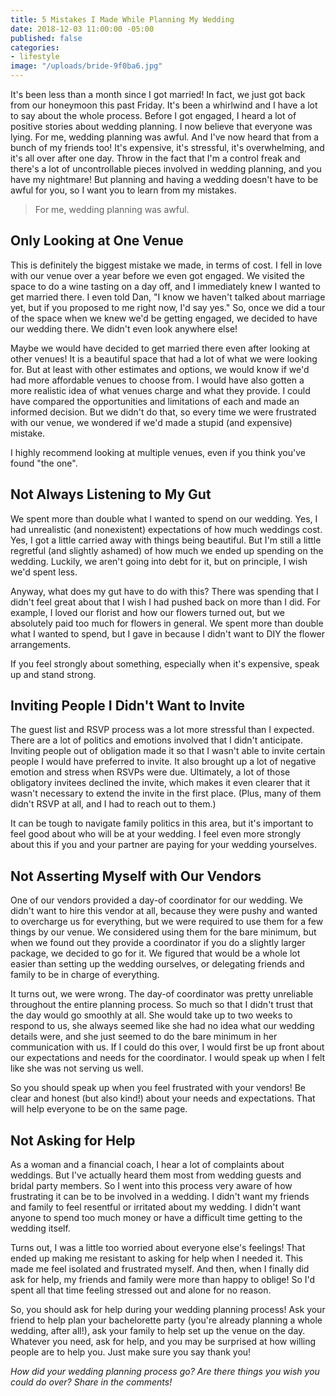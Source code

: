 ```yaml
---
title: 5 Mistakes I Made While Planning My Wedding
date: 2018-12-03 11:00:00 -05:00
published: false
categories:
- lifestyle
image: "/uploads/bride-9f0ba6.jpg"
---
```


It's been less than a month since I got married! In fact, we just got back from our honeymoon this past Friday. It's been a whirlwind and I have a lot to say about the whole process. Before I got engaged, I heard a lot of positive stories about wedding planning. I now believe that everyone was lying. For me, wedding planning was awful. And I've now heard that from a bunch of my friends too! It's expensive, it's stressful, it's overwhelming, and it's all over after one day. Throw in the fact that I'm a control freak and there's a lot of uncontrollable pieces involved in wedding planning, and you have my nightmare! But planning and having a wedding doesn't have to be awful for you, so I want you to learn from my mistakes.

> For me, wedding planning was awful.

## Only Looking at One Venue

This is definitely the biggest mistake we made, in terms of cost. I fell in love with our venue over a year before we even got engaged. We visited the space to do a wine tasting on a day off, and I immediately knew I wanted to get married there. I even told Dan, "I know we haven't talked about marriage yet, but if you proposed to me right now, I'd say yes." So, once we did a tour of the space when we knew we'd be getting engaged, we decided to have our wedding there. We didn't even look anywhere else!

Maybe we would have decided to get married there even after looking at other venues! It is a beautiful space that had a lot of what we were looking for. But at least with other estimates and options, we would know if we'd had more affordable venues to choose from. I would have also gotten a more realistic idea of what venues charge and what they provide. I could have compared the opportunities and limitations of each and made an informed decision. But we didn't do that, so every time we were frustrated with our venue, we wondered if we'd made a stupid (and expensive) mistake.

I highly recommend looking at multiple venues, even if you think you've found "the one".

## Not Always Listening to My Gut

We spent more than double what I wanted to spend on our wedding. Yes, I had unrealistic (and nonexistent) expectations of how much weddings cost. Yes, I got a little carried away with things being beautiful. But I'm still a little regretful (and slightly ashamed) of how much we ended up spending on the wedding. Luckily, we aren't going into debt for it, but on principle, I wish we'd spent less.

Anyway, what does my gut have to do with this? There was spending that I didn't feel great about that I wish I had pushed back on more than I did. For example, I loved our florist and how our flowers turned out, but we absolutely paid too much for flowers in general. We spent more than double what I wanted to spend, but I gave in because I didn't want to DIY the flower arrangements.

If you feel strongly about something, especially when it's expensive, speak up and stand strong.

## Inviting People I Didn't Want to Invite

The guest list and RSVP process was a lot more stressful than I expected. There are a lot of politics and emotions involved that I didn't anticipate. Inviting people out of obligation made it so that I wasn't able to invite certain people I would have preferred to invite. It also brought up a lot of negative emotion and stress when RSVPs were due. Ultimately, a lot of those obligatory invitees declined the invite, which makes it even clearer that it wasn't necessary to extend the invite in the first place. (Plus, many of them didn't RSVP at all, and I had to reach out to them.)

It can be tough to navigate family politics in this area, but it's important to feel good about who will be at your wedding. I feel even more strongly about this if you and your partner are paying for your wedding yourselves.

## Not Asserting Myself with Our Vendors

One of our vendors provided a day-of coordinator for our wedding. We didn't want to hire this vendor at all, because they were pushy and wanted to overcharge us for everything, but we were required to use them for a few things by our venue. We considered using them for the bare minimum, but when we found out they provide a coordinator if you do a slightly larger package, we decided to go for it. We figured that would be a whole lot easier than setting up the wedding ourselves, or delegating friends and family to be in charge of everything.

It turns out, we were wrong. The day-of coordinator was pretty unreliable throughout the entire planning process. So much so that I didn't trust that the day would go smoothly at all. She would take up to two weeks to respond to us, she always seemed like she had no idea what our wedding details were, and she just seemed to do the bare minimum in her communication with us. If I could do this over, I would first be up front about our expectations and needs for the coordinator. I would speak up when I felt like she was not serving us well.

So you should speak up when you feel frustrated with your vendors! Be clear and honest (but also kind!) about your needs and expectations. That will help everyone to be on the same page.

## Not Asking for Help

As a woman and a financial coach, I hear a lot of complaints about weddings. But I've actually heard them most from wedding guests and bridal party members. So I went into this process very aware of how frustrating it can be to be involved in a wedding. I didn't want my friends and family to feel resentful or irritated about my wedding. I didn't want anyone to spend too much money or have a difficult time getting to the wedding itself.

Turns out, I was a little too worried about everyone else's feelings! That ended up making me resistant to asking for help when I needed it. This made me feel isolated and frustrated myself. And then, when I finally did ask for help, my friends and family were more than happy to oblige! So I'd spent all that time feeling stressed out and alone for no reason.

So, you should ask for help during your wedding planning process! Ask your friend to help plan your bachelorette party (you're already planning a whole wedding, after all!), ask your family to help set up the venue on the day. Whatever you need, ask for help, and you may be surprised at how willing people are to help you. Just make sure you say thank you!

*How did your wedding planning process go? Are there things you wish you could do over? Share in the comments!*